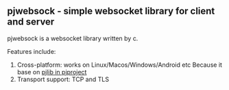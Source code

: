 pjwebsock - simple websocket library for client and server
------------------------------------------------------

pjwebsock is a websocket library written by c.

Features include:
1. Cross-platform: works on Linux/Macos/Windows/Android etc
   Because it base on [pjlib in pjproject](https://github.com/pjsip/pjproject)
2. Transport support: TCP and TLS


